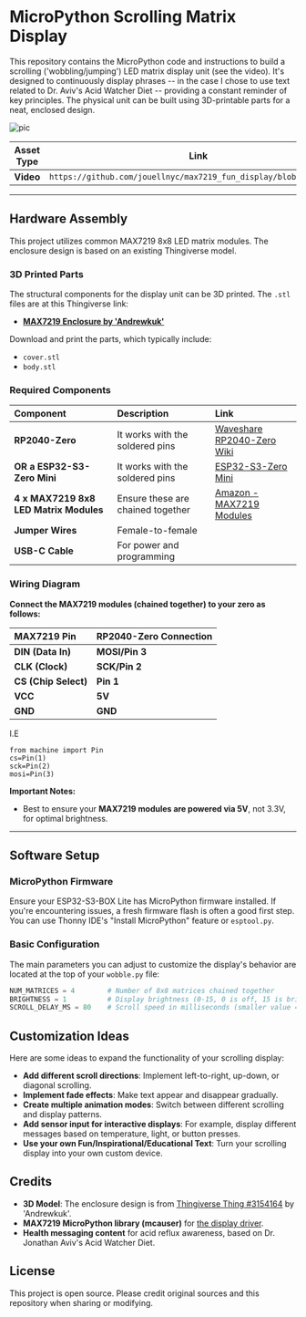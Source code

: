 # MicroPython Scrolling Matrix Display 

This repository contains the MicroPython code and instructions to build a scrolling ('wobbling/jumping') LED matrix display unit (see the video). It's designed to continuously display phrases -- in the case I chose to use text related to Dr. Aviv's Acid Watcher Diet -- providing a constant reminder of key principles. The physical unit can be built using 3D-printable parts for a neat, enclosed design.

![pic](https://github.com/user-attachments/assets/df123fb4-9a84-4340-b4f2-b671de95a387)

| Asset Type | Link |
|------------|------|
| **Video** | `https://github.com/jouellnyc/max7219_fun_display/blob/main/w.mp4` |

---

## Hardware Assembly

This project utilizes common MAX7219 8x8 LED matrix modules. The enclosure design is based on an existing Thingiverse model.

### 3D Printed Parts

The structural components for the display unit can be 3D printed. The  `.stl` files are at this Thingiverse link:

* **[MAX7219 Enclosure by 'Andrewkuk'](https://www.thingiverse.com/thing:3154164/files)**

Download and print the parts, which typically include:
* `cover.stl`
* `body.stl`
  
### Required Components
| Component                       | Description                                                                                          | Link                                                                                                                                                                     |
| :------------------------------ | :--------------------------------------------------------------------------------------------------- | :----------------------------------------------------------------------------------------------------------------------------------------------------------------------- |
| **RP2040-Zero** | It works with the soldered pins  | [Waveshare RP2040-Zero Wiki](https://www.waveshare.com/wiki/RP2040-Zero)                                                                                                  |
| **OR a ESP32-S3-Zero Mini** | It works with the soldered pins | [ESP32-S3-Zero Mini](https://www.amazon.com/ESP32-C6-Development-ESP32-C6FH4-Processors-Bluetooth/dp/B0CZDW5F6Q)                                                                                                  |
| **4 x MAX7219 8x8 LED Matrix Modules** | Ensure these are chained together                                                                    | [Amazon - MAX7219 Modules](https://www.amazon.com/dp/B0BXDKHZL6?ref_=ppx_hzsearch_conn_dt_b_fed_asin_title_1&th=1)                                                         |
| **Jumper Wires** | Female-to-female                                                                       |                                                                                                                                                                       |
| **USB-C Cable** | For power and programming                                                                            |                                                          


### Wiring Diagram

**Connect the MAX7219 modules (chained together) to your zero  as follows:**


| MAX7219 Pin      | RP2040-Zero Connection        |
| :--------------- | :---------------------------- |
| **DIN (Data In)** | **MOSI/Pin 3** |
| **CLK (Clock)** | **SCK/Pin 2** |
| **CS (Chip Select)** | **Pin 1**       |
| **VCC** | **5V** |
| **GND** | **GND** |

I.E 

```
from machine import Pin
cs=Pin(1)
sck=Pin(2)
mosi=Pin(3)
```

**Important Notes:**
* Best to ensure your **MAX7219 modules are powered via 5V**, not 3.3V, for optimal brightness.

---

## Software Setup

### MicroPython Firmware

Ensure your ESP32-S3-BOX Lite has MicroPython firmware installed. If you're encountering issues, a fresh firmware flash is often a good first step. You can use Thonny IDE's "Install MicroPython" feature or `esptool.py`.

### Basic Configuration

The main parameters you can adjust to customize the display's behavior are located at the top of your `wobble.py` file:
```python
NUM_MATRICES = 4        # Number of 8x8 matrices chained together
BRIGHTNESS = 1          # Display brightness (0-15, 0 is off, 15 is brightest)
SCROLL_DELAY_MS = 80    # Scroll speed in milliseconds (smaller value = faster scroll)
```

## Customization Ideas

Here are some ideas to expand the functionality of your scrolling display:

- **Add different scroll directions**: Implement left-to-right, up-down, or diagonal scrolling.
- **Implement fade effects**: Make text appear and disappear gradually.
- **Create multiple animation modes**: Switch between different scrolling and display patterns.
- **Add sensor input for interactive displays**: For example, display different messages based on temperature, light, or button presses.
- **Use your own Fun/Inspirational/Educational Text**: Turn your scrolling display into your own custom device. 

## Credits

- **3D Model**: The enclosure design is from [Thingiverse Thing #3154164](https://www.thingiverse.com/thing:3154164) by 'Andrewkuk'.
- **MAX7219 MicroPython library (mcauser)** for [the display driver](https://github.com/mcauser/micropython-max7219).
- **Health messaging content** for acid reflux awareness, based on Dr. Jonathan Aviv's Acid Watcher Diet.

## License

This project is open source. Please credit original sources and this repository when sharing or modifying.
